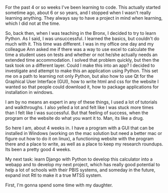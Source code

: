 For the past 4 or so weeks I've been learning to code. This actually started sometime ago, about 6 or so years, and I stopped when I wasn't really learning anything.  They always say to have a project in mind when learning, which I did not at the time.  

So, back then, when I was teaching in the Bronx, I decided to try to learn Python.  As I said, I was unsuccessful.  I learned the basics, but couldn't do much with it.  This time was different.  I was in my office one day and my colleague Ann asked me if there was a way to use excel to calculate the time a student uses on tests and whether or not he/she actually needs an extended time accommodation.  I solved that problem quickly, but then the task took on a different layer.  Could I make this into an app? I decided to investigate and attempt to make this an application using Python.  This set me on a path to learning not only Python, but also how to use Qt for the Graphical User Interface (GUI), how to write html and css for the website I wanted so that people could download it, how to package applications for installation in windows.  

I am by no means an expert in any of these things, I used a lot of tutorials and walkthroughs.  I also yelled a lot and felt like I was stuck more times than I felt like I was successful. But that feeling of success, when the program or the website do what you want it to. Man, its like a drug.  

So here I am, about 4 weeks in. I have a program with a GUI that can be installed in Windows (working on the mac solution but need a better mac or figure out how to do it on linux), a functioning website with the program there and a place to write, as well as a place to keep my research roundups. 
Its been a pretty good 4 weeks.  

My next task: learn Django with Python to develop this calculator into a webapp and to develop my next project, which has really good potential to help a lot of schools with their PBIS systems, and someday in the future, expand inot RtI to make it a true MTSS system.  

First, I'm gonna spend some time with my daughter.   
